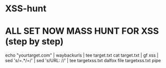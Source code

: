 # XSS-hunt



ALL SET NOW MASS HUNT FOR XSS (step by step)
=============================
echo "yourtarget.com" | waybackurls | tee target.txt 
cat target.txt | gf xss | sed 's/=.*/=/' | sed 's/URL: //' | tee targetxss.txt
dalfox file targetxss.txt pipe
